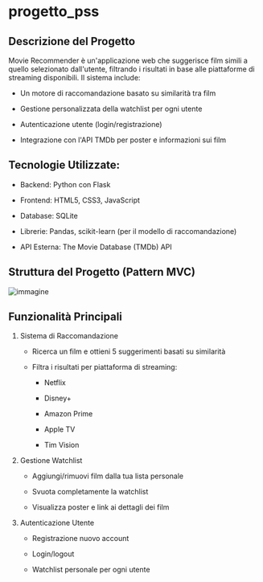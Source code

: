 # progetto_pss

## Descrizione del Progetto
Movie Recommender è un'applicazione web che suggerisce film simili a quello selezionato dall'utente, filtrando i risultati in base alle piattaforme di streaming disponibili. Il sistema include:
- Un motore di raccomandazione basato su similarità tra film

- Gestione personalizzata della watchlist per ogni utente

- Autenticazione utente (login/registrazione)

- Integrazione con l'API TMDb per poster e informazioni sui film
    

## Tecnologie Utilizzate:
- Backend: Python con Flask

- Frontend: HTML5, CSS3, JavaScript

- Database: SQLite

- Librerie: Pandas, scikit-learn (per il modello di raccomandazione)

- API Esterna: The Movie Database (TMDb) API

## Struttura del Progetto (Pattern MVC)
![immagine](https://github.com/user-attachments/assets/b25c8c94-5ca9-42a1-8cd0-39ea39f67078)

## Funzionalità Principali
1. Sistema di Raccomandazione
   - Ricerca un film e ottieni 5 suggerimenti basati su similarità
   - Filtra i risultati per piattaforma di streaming:

        - Netflix

        - Disney+

        - Amazon Prime

        - Apple TV

        - Tim Vision

2. Gestione Watchlist

    - Aggiungi/rimuovi film dalla tua lista personale

    - Svuota completamente la watchlist

    - Visualizza poster e link ai dettagli dei film

3. Autenticazione Utente

    - Registrazione nuovo account

    - Login/logout

    - Watchlist personale per ogni utente
